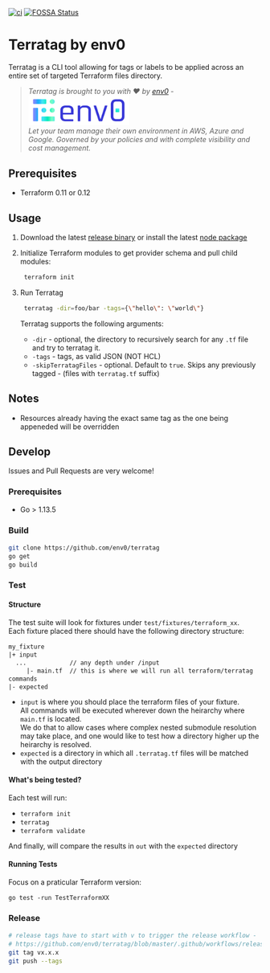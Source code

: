 [![ci](https://github.com/env0/terratag/workflows/ci/badge.svg)](https://github.com/env0/terratag/actions?query=workflow%3Aci+branch%3Amaster)
[![FOSSA Status](https://app.fossa.com/api/projects/git%2Bgithub.com%2Fenv0%2Fterratag.svg?type=small)](https://app.fossa.com/projects/git%2Bgithub.com%2Fenv0%2Fterratag?ref=badge_small)
# Terratag by env0
Terratag is a CLI tool allowing for tags or labels to be applied across an entire set of targeted Terraform files directory.  

> *Terratag is brought to you with ❤️ by [env0](https://env0.com) -   
> [<img src="logo.svg" width="200">](https://env0.com)  
> Let your team manage their own environment in AWS, Azure and Google. Governed by your policies and with complete visibility and cost management.*      
  

## Prerequisites
- Terraform 0.11 or 0.12

## Usage
1. Download the latest [release binary](https://github.com/env0/terratag/releases) or install the latest [node package](https://github.com/env0/terratag/packages)  

1. Initialize Terraform modules to get provider schema and pull child modules:
   ```bash    
    terraform init  
    ```
1. Run Terratag  
      ```bash    
       terratag -dir=foo/bar -tags={\"hello\": \"world\"}
   ```    
   
   Terratag supports the following arguments:  
   - `-dir` - optional, the directory to recursively search for any `.tf` file and try to terratag it.  
   - `-tags` - tags, as valid JSON (NOT HCL)
   - `-skipTerratagFiles` - optional. Default to `true`. Skips any previously tagged - (files with `terratag.tf` suffix)


## Notes
- Resources already having the exact same tag as the one being appeneded will be overridden

## Develop
Issues and Pull Requests are very welcome!  

### Prerequisites
- Go > 1.13.5

### Build
```bash
git clone https://github.com/env0/terratag
go get
go build
```

### Test

#### Structure
The test suite will look for fixtures under `test/fixtures/terraform_xx`.  
Each fixture placed there should have the following directory structure:  
```
my_fixture
|+ input
  ...            // any depth under /input
     |- main.tf  // this is where we will run all terraform/terratag commands
|- expected
```

- `input` is where you should place the terraform files of your fixture.  
All commands will be executed wherever down the heirarchy where `main.tf` is located.  
We do that to allow cases where complex nested submodule resolution may take place, and one would like to test how a directory higher up the heirarchy is resolved.  
- `expected` is a directory in which all `.terratag.tf` files will be matched with the output directory

#### What's being tested?
Each test will run:
- `terraform init`
- `terratag`
- `terraform validate`  

And finally, will compare the results in `out` with the `expected` directory 

#### Running Tests
Focus on a praticular Terraform version:
```
go test -run TestTerraformXX
``` 

### Release
```bash
# release tags have to start with v to trigger the release workflow -
# https://github.com/env0/terratag/blob/master/.github/workflows/release.yml
git tag vx.x.x 
git push --tags
```

